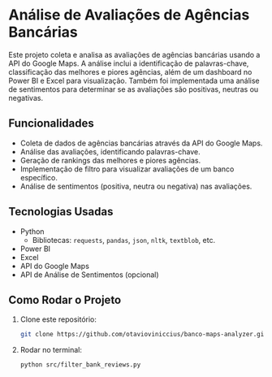 # Análise de Avaliações de Agências Bancárias

Este projeto coleta e analisa as avaliações de agências bancárias usando a API do Google Maps. A análise inclui a identificação de palavras-chave, classificação das melhores e piores agências, além de um dashboard no Power BI e Excel para visualização. Também foi implementada uma análise de sentimentos para determinar se as avaliações são positivas, neutras ou negativas.

## Funcionalidades

- Coleta de dados de agências bancárias através da API do Google Maps.
- Análise das avaliações, identificando palavras-chave.
- Geração de rankings das melhores e piores agências.
- Implementação de filtro para visualizar avaliações de um banco específico.
- Análise de sentimentos (positiva, neutra ou negativa) nas avaliações.

## Tecnologias Usadas

- Python
  - Bibliotecas: `requests`, `pandas`, `json`, `nltk`, `textblob`, etc.
- Power BI
- Excel
- API do Google Maps
- API de Análise de Sentimentos (opcional)

## Como Rodar o Projeto

1. Clone este repositório:
   ```bash
   git clone https://github.com/otavioviniccius/banco-maps-analyzer.git
2. Rodar no terminal:
   ```bash
   python src/filter_bank_reviews.py
